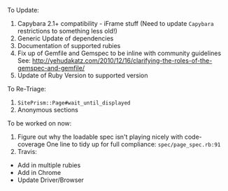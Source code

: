 To Update:
1) Capybara 2.1+ compatibility - iFrame stuff
(Need to update `Capybara` restrictions to something less old!)
2) Generic Update of dependencies
3) Documentation of supported rubies
4) Fix up of Gemfile and Gemspec to be inline with community guidelines
See: http://yehudakatz.com/2010/12/16/clarifying-the-roles-of-the-gemspec-and-gemfile/
5) Update of Ruby Version to supported version

To Re-Triage:
1) `SitePrism::Page#wait_until_displayed`
2) Anonymous sections

To be worked on now:
1) Figure out why the loadable spec isn't playing nicely with code-coverage
One line to tidy up for full compliance: `spec/page_spec.rb:91`
2) Travis:
- Add in multiple rubies
- Add in Chrome
- Update Driver/Browser
